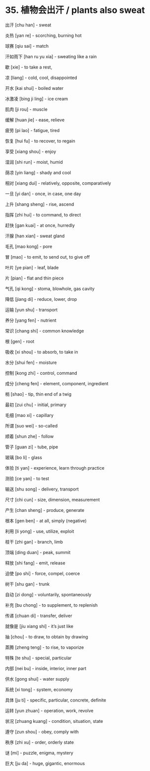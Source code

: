 # 35. 植物会出汗 / plants also sweat

出汗 [chu han] - sweat

炎热 [yan re] - scorching, burning hot

球赛 [qiu sai] - match

汗如雨下 [han ru yu xia] - sweating like a rain

歇 [xie] - to take a rest, 

凉 [liang] - cold, cool, disappointed

开水 [kai shui] - boiled water

冰激凌 [bing ji ling] - ice cream

肌肉 [ji rou] - muscle

缓解 [huan jie] - ease, relieve

疲劳 [pi lao] - fatigue, tired

恢复 [hui fu] - to recover, to regain

享受 [xiang shou] - enjoy

湿润 [shi run] - moist, humid

荫凉 [yin liang] - shady and cool

相对 [xiang dui] - relatively, opposite, comparatively

一旦 [yi dan] - once, in case, one day

上升 [shang sheng] - rise, ascend

指挥 [zhi hui] - to command, to direct

赶快 [gan kuai] - at once, hurredly

汗腺 [han xian] - sweat gland

毛孔 [mao kong] - pore

冒 [mao] - to emit, to send out, to give off

叶片 [ye pian] - leaf, blade

片 [pian] - flat and thin piece

气孔 [qi kong] - stoma, blowhole, gas cavity

降低 [jiang di] - reduce, lower, drop

运输 [yun shu] - transport

养分 [yang fen] - nutrient

常识 [chang shi] - common knowledge

根 [gen] - root

吸收 [xi shou] - to absorb, to take in

水分 [shui fen] - moisture

控制 [kong zhi] - control, command

成分 [cheng fen] - element, component, ingredient

梢 [shao] - tip, thin end of a twig

最初 [zui chu] - initial, primary

毛细 [mao xi] - capillary

所谓 [suo wei] - so-called

顺着 [shun zhe] - follow

管子 [guan zi] - tube, pipe

玻璃 [bo li] - glass

体验 [ti yan] - experience, learn through practice

测验 [ce yan] - to test

输送 [shu song] - delivery, transport

尺寸 [chi cun] - size, dimension, measurement

产生 [chan sheng] - produce, generate

根本 [gen ben] - at all, simply (negative)

利用 [li yong] - use, utilize, exploit

枝干 [zhi gan] - branch, limb

顶端 [ding duan] - peak, summit

释放 [shi fang] - emit, release

迫使 [po shi] - force, compel, coerce

树干 [shu gan] - trunk

自动 [zi dong] - voluntarily, spontaneously

补充 [bu chong] - to supplement, to replenish

传递 [chuan di] - transfer, deliver

就像是 [jiu xiang shi] - it’s just like

抽 [chou] - to draw, to obtain by drawing

蒸腾 [zheng teng] - to rise, to vaporize

特殊 [te shu] - special, particular

内部 [nei bu] - inside, interior, inner part

供水 [gong shui] - water supply

系统 [xi tong] - system, economy

具体 [ju ti] - specific, particular, concrete, definite

运转 [yun zhuan] - operation, work, revolve

状况 [zhuang kuang] - condition, situation, state

遵守 [zun shou] - obey, comply with

秩序 [zhi xu] - order, orderly state

谜 [mi] - puzzle, enigma, mystery

巨大 [ju da] - huge, gigantic, enormous